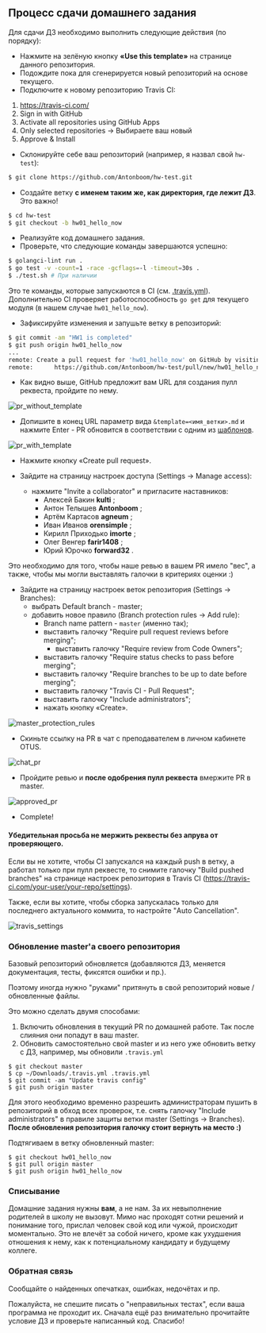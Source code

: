 ## Процесс сдачи домашнего задания
Для сдачи ДЗ необходимо выполнить следующие действия (по порядку):
* Нажмите на зелёную кнопку **«Use this template»** на странице данного репозитория.
* Подождите пока для сгенерируется новый репозиторий на основе текущего.
* Подключите к новому репозиторию Travis CI:
1) https://travis-ci.com/
2) Sign in with GitHub
3) Activate all repositories using GitHub Apps
4) Only selected repositories -> Выбираете ваш новый
5) Approve & Install
* Склонируйте себе ваш репозиторий (например, я назвал свой `hw-test`):
```bash
$ git clone https://github.com/Antonboom/hw-test.git
```
* Создайте ветку **с именем таким же, как директория, где лежит ДЗ**. Это важно!
```bash
$ cd hw-test
$ git checkout -b hw01_hello_now
```
* Реализуйте код домашнего задания.
* Проверьте, что следующие команды завершаются успешно:
```bash
$ golangci-lint run .
$ go test -v -count=1 -race -gcflags=-l -timeout=30s .
$ ./test.sh # При наличии
```
Это те команды, которые запускаются в CI (см. [.travis.yml](./.travis.yml)).
Дополнительно CI проверяет работоспособность `go get` для текущего модуля
(в нашем случае `hw01_hello_now`).
* Зафиксируйте изменения и запушьте ветку в репозиторий:
```bash
$ git commit -am "HW1 is completed"
$ git push origin hw01_hello_now
...
remote: Create a pull request for 'hw01_hello_now' on GitHub by visiting:
remote:      https://github.com/Antonboom/hw-test/pull/new/hw01_hello_now
```
* Как видно выше, GitHub предложит вам URL для создания пулл реквеста, пройдите по нему.

![pr_without_template](./img/pr_without_template.png)

* Допишите в конец URL параметр вида `&template=<имя_ветки>.md` и нажмите Enter -
PR обновится в соответствии с одним из [шаблонов](./.github/PULL_REQUEST_TEMPLATE).

![pr_with_template](./img/pr_with_template.png)

* Нажмите кнопку «Create pull request».

* Зайдите на страницу настроек доступа (Settings -> Manage access):
    * нажмите "Invite a collaborator" и пригласите наставников:
        - Алексей Бакин **kulti** ;
        - Антон Телышев **Antonboom** ;
        - Артём Картасов **agneum** ;
        - Иван Иванов **orensimple** ;
        - Кирилл Приходько **imorte** ;
        - Олег Венгер **farir1408** ;
        - Юрий Юрочко **forward32** .

Это необходимо для того, чтобы наше ревью в вашем PR имело "вес", а также,
чтобы мы могли выставлять галочки в критериях оценки :)

* Зайдите на страницу настроек веток репозитория (Settings -> Branches):
    * выбрать Default branch - master;
    * добавить новое правило (Branch protection rules -> Add rule):
        * Branch name pattern - `master` (именно так);
        * выставить галочку "Require pull request reviews before merging";
            * выставить галочку "Require review from Code Owners";
        * выставить галочку "Require status checks to pass before merging";
        * выставить галочку "Require branches to be up to date before merging";
        * выставить галочку "Travis CI - Pull Request";
        * выставить галочку "Include administrators";
        * нажать кнопку «Create».

![master_protection_rules](./img/master_protection_rules.png)

* Скиньте ссылку на PR в чат с преподавателем в личном кабинете OTUS.

![chat_pr](./img/chat_pr.png)

* Пройдите ревью и **после одобрения пулл реквеста** вмержите PR в master.

![approved_pr](./img/approved_pr.png)

* Complete!

#### Убедительная просьба не мержить реквесты без апрува от проверяющего.

Если вы не хотите, чтобы CI запускался на каждый push в ветку, а работал
только при пулл реквесте, то снимите галочку "Build pushed branches"
на странице настроек репозитория в Travis CI
(https://travis-ci.com/your-user/your-repo/settings).

Также, если вы хотите, чтобы сборка запускалась только для последнего актуального коммита,
то настройте "Auto Cancellation".

![travis_settings](img/travis_settings.png)

### Обновление master'а своего репозитория
Базовый репозиторий обновляется (добавляются ДЗ, меняется документация, тесты, фиксятся ошибки и пр.).

Поэтому иногда нужно "руками" притянуть в свой репозиторий новые / обновленные файлы.

Это можно сделать двумя способами:
1) Включить обновления в текущий PR по домашней работе. Так после слияния они попадут в ваш master.
2) Обновить самостоятельно свой master и из него уже обновить ветку с ДЗ, например,
мы обновили `.travis.yml`
```
$ git checkout master
$ cp ~/Downloads/.travis.yml .travis.yml
$ git commit -am "Update travis config"
$ git push origin master
```
Для этого необходимо временно разрешить администраторам пушить в репозиторий в обход всех проверок,
т.е. снять галочку "Include administrators" в правиле защиты ветки master (Settings -> Branches).
**После обновления репозитория галочку стоит вернуть на место :)**

Подтягиваем в ветку обновленный master:
```
$ git checkout hw01_hello_now
$ git pull origin master
$ git push origin hw01_hello_now
```

### Списывание
Домашние задания нужны **вам**, а не нам. За их невыполнение родителей в школу не вызовут.
Мимо нас проходят сотни решений и понимание того, прислал человек свой код или чужой,
происходит моментально. Это не влечёт за собой ничего, кроме как ухудшения отношения к нему,
как к потенциальному кандидату и будущему коллеге.

### Обратная связь
Сообщайте о найденных опечатках, ошибках, недочётах и пр.

Пожалуйста, не спешите писать о "неправильных тестах", если ваша программа
не проходит их. Сначала ещё раз внимательно прочитайте условие ДЗ
и проверьте написанный код. Спасибо! 
